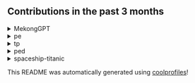 
## Contributions in the past 3 months

<details>
<summary>MekongGPT</summary>

**Repository Name: MekongGPT**
- **add intermediate and error messages**: This commit adds intermediate and error messages to the Zalo chatbot.
- **update project to use pinecone**: The project is updated to use Pinecone, a service that provides reliable and up-to-date data for the farmers.
- **Add debugging for /querygpt**: Debugging functionality for the /querygpt endpoint is added to the project.
- **integrate firebase**: Firebase integration is implemented in the project.
- **Fix the await bug**: A bug related to the await keyword is fixed in the code.
- **Fix server frozen and handle exception better**: The issue of the server freezing and exception handling is fixed in the code.
- **Adjust the priority for the /zaloquery response**: The priority of the response for the /zaloquery endpoint is adjusted.
- **change authorisation**: The authorization mechanism is changed in the project.
- **Try the meta way**: The code is modified to try a new approach using metadata.
- **Testing on render for index.html**: The index.html file is tested for rendering.
- **change verifier route**: The verifier route in the code is changed.
- **add verifier**: A verifier is added to the project.
- **add logging for access token**: Logging functionality for the access token is added to the code.
- **update lockfile**: The lockfile is updated.
- **upd**: An update is made to the code.
- **remove duplicated lines**: Duplicated lines of code are removed.
- **Merge branch 'zalo-integration' of https://github.com/lshaoqin/MekongGPT into zalo-integration**: This commit merges the 'zalo-integration' branch into the main branch.
- **Get access token for sending zalo messages**: Access token retrieval for sending Zalo messages is implemented in the code.
- **test: tweak API methods for Zalo integration**: The API methods for Zalo integration are tweaked and tested.
- **test api changes**: API changes are tested.
- **improve similarity score check and gpt prompt**: The similarity score check and GPT prompt are improved in the project.
- **reduce threshold for chunks**: The threshold for chunks is reduced in the code.
- **change queries to be generated by GPT**: Queries are modified to be generated by GPT in the project.
- **change to use dotenv**: The project is modified to use dotenv for managing environment variables.
- **implement follow-up question in the answer**: Follow-up question implementation is added to the answer in the code.
- **Merge branch 'zalo-integration' of https://github.com/lshaoqin/MekongGPT into zalo-integration**: This commit merges the 'zalo-integration' branch into the main branch.
</details>

<details>
<summary>pe</summary>

**Repository Name: pe**
- **Upload File**: Multiple files were uploaded to the repository.
</details>

<details>
<summary>tp</summary>

**Repository Name: tp**
- **Merge pull request #32 from lshaoqin/feature/courses/#22**: Merged pull request to update testcases for mods.
- **Merge pull request #31 from PohSayKeong/feature/availability/#18**: Merged pull request to update availability of TAs and tokenize free time in EditCommandParser.
- **Merge branch 'master' of github.com:PohSayKeong/tp into feature/availability/#18**: Merged branch into the master branch, resolving conflicts in multiple files.
- **Merge pull request #30 from raynertjx/feature/rename-to-TA/#16-17-19**: Merged pull request to change GUI commands to include teaching assistants and updated test cases.
- **Merge pull request #28 from lshaoqin/feature/courses/#22**: Merged pull request to add feature to update and view the modules that TAs are teaching, and updated the user guide.
- **Merge pull request #27 from itssisi/feature/update-telegram/#21**: Merged pull request to replace the address field with a Telegram handle field in the addressbook, and fixed checkstyle errors.
- **Update README.md**: Made updates to the README file.
- **Merge pull request #14 from LuoZYi/master**: Merged pull request to update the UserGuide.
- **Merge pull request #23 from lshaoqin/docs/update-README/#3**: Merged pull request to fix incorrect CI badge and AB3 references in the README.
- **Merge branch 'AY2324S1-CS2103T-T10-1:master' into master**: Merged branch into the master branch.
- **Merge pull request #9 from PohSayKeong/docs/update-dg/#6**: Merged pull request to update the DG with user stories, glossary, NFRs, and use cases, and removed references to AB3 from UG and DG.
- **Clarify TA abbreviation**: Made clarifications in the documentation regarding the abbreviation "TA".
</details>

<details>
<summary>ped</summary>

**Repository Name: ped**
- **Upload File**: Several files were uploaded to the repository.
</details>

<details>
<summary>spaceship-titanic</summary>

**Repository Name: spaceship-titanic**
- **Update README.md**: The README.md file was updated, however, no specific information was provided about the changes made.
- **Add files via upload**: Files were added to the repository, but the specific files or their purpose were not mentioned.
- **Created using Colaboratory**: The repository was created using Colaboratory, an online platform for writing and running Jupyter notebook code.
- **Initial commit**: The first commit was made to the repository, but no details were given about what was included in this initial commit.
</details>

This README was automatically generated using [coolprofiles](https://github.com/lshaoqin/coolprofiles)!
